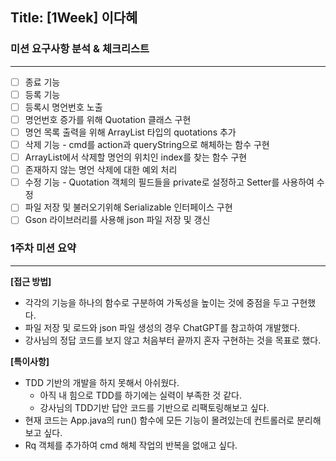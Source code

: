 ## Title: [1Week] 이다혜

### 미션 요구사항 분석 & 체크리스트

---

- [ ] 종료 기능
- [ ] 등록 기능
- [ ] 등록시 명언번호 노출
- [ ] 명언번호 증가를 위해 Quotation 클래스 구현
- [ ] 명언 목록 출력을 위해 ArrayList 타입의 quotations 추가
- [ ] 삭제 기능 -  cmd를 action과 queryString으로 해체하는 함수 구현
- [ ] ArrayList에서 삭제할 명언의 위치인 index를 찾는 함수 구현
- [ ] 존재하지 않는 명언 삭제에 대한 예외 처리
- [ ] 수정 기능 - Quotation 객체의 필드들을 private로 설정하고 Setter를 사용하여 수정
- [ ] 파일 저장 및 불러오기위해 Serializable 인터페이스 구현
- [ ] Gson 라이브러리를 사용해 json 파일 저장 및 갱신
### 1주차 미션 요약

---

**[접근 방법]**

- 각각의 기능을 하나의 함수로 구분하여 가독성을 높이는 것에 중점을 두고 구현했다.
- 파일 저장 및 로드와 json 파일 생성의 경우 ChatGPT를 참고하여 개발했다.
- 강사님의 정답 코드를 보지 않고 처음부터 끝까지 혼자 구현하는 것을 목표로 했다.


**[특이사항]**

- TDD 기반의 개발을 하지 못해서 아쉬웠다. 
  - 아직 내 힘으로 TDD를 하기에는 실력이 부족한 것 같다.
  - 강사님의 TDD기반 답안 코드를 기반으로 리팩토링해보고 싶다.
- 현재 코드는 App.java의 run() 함수에 모든 기능이 몰려있는데 컨트롤러로 분리해보고 싶다.
- Rq 객체를 추가하여 cmd 해체 작업의 반복을 없애고 싶다.